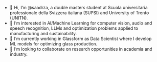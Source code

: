 - 👋 Hi, I’m @saadrza, a double masters student at Scuola universitaria professionale della Svizzera italiana (SUPSI) and University of Trento (UNITN).
- 👀 I’m interested in AI/Machine Learning for computer vision, audio and speech recognition, LLMs and optimization problems applied to manufacturing and sustainability.
- 🌱 I’m currently working in Glassform as Data Scientist where I develop ML models for optimizing glass production.
- 💞️ I’m looking to collaborate on research opportunities in academia and industry.

